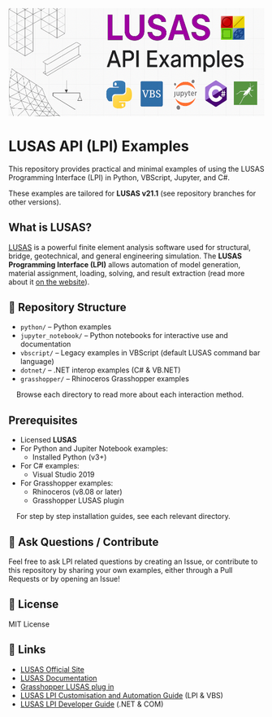 ![LPI-examples-cover](./_img/header-logo-long-purple.png)

# LUSAS API (LPI) Examples

This repository provides practical and minimal examples of using the LUSAS Programming Interface (LPI) in Python, VBScript, Jupyter, and C#.

These examples are tailored for **LUSAS v21.1** (see repository branches for other versions).

## What is LUSAS?

[LUSAS](https://www.lusas.com/) is a powerful finite element analysis software used for structural, bridge, geotechnical, and general engineering simulation. The **LUSAS Programming Interface (LPI)** allows automation of model generation, material assignment, loading, solving, and result extraction (read more about it [on the website](https://www.lusas.com/products/information/lusas_programmable_interface.html)).

## 📁 Repository Structure

- `python/` – Python examples
- `jupyter_notebook/` – Python notebooks for interactive use and documentation
- `vbscript/` – Legacy examples in VBScript (default LUSAS command bar language)
- `dotnet/` – .NET interop examples (C# & VB.NET)
- `grasshopper/` – Rhinoceros Grasshopper examples

    Browse each directory to read more about each interaction method.

## Prerequisites

- Licensed **LUSAS**
- For Python and Jupiter Notebook examples:
  - Installed Python (v3+)
- For C# examples:
  - Visual Studio 2019
- For Grasshopper examples:
  - Rhinoceros (v8.08 or later)
  - Grasshopper LUSAS plugin

    For step by step installation guides, see each relevant directory.

## 🤝 Ask Questions / Contribute

Feel free to ask LPI related questions by creating an Issue, or contribute to this repository by sharing your own examples, either through a Pull Requests or by opening an Issue!

## 📄 License

MIT License

## 🔗 Links

- [LUSAS Official Site](https://www.lusas.com/)
- [LUSAS Documentation](https://www.lusas.com/)
- [Grasshopper LUSAS plug in](https://www.food4rhino.com/en/app/lusasgrasshopper)
- [LUSAS LPI Customisation and Automation Guide](https://www.lusas.com/user_area/documentation/V21_1/LPI%20Customisation%20and%20Automation%20Guide.pdf) (LPI & VBS)
- [LUSAS LPI Developer Guide](https://www.lusas.com/user_area/documentation/V21_1/LPI%20Developer%20Guide.pdf) (.NET & COM)
